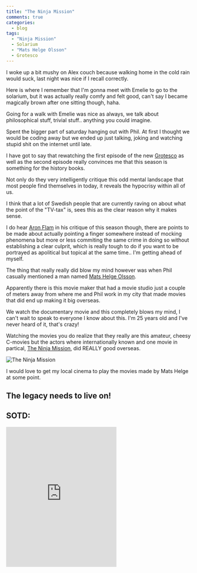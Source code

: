 ```yaml
---
title: "The Ninja Mission"
comments: true
categories:
  - blog
tags:
  - "Ninja Mission"
  - Solarium
  - "Mats Helge Olsson"
  - Grotesco
---
```

I woke up a bit mushy on Alex couch because walking home in the cold rain would suck, last night was nice if I recall correctly.

Here is where I remember that I'm gonna meet with Emelie to go to the solarium, but it was actually really comfy and felt good, can't say I became magically brown after one sitting though, haha.

Going for a walk with Emelie was nice as always, we talk about philosophical stuff, trivial stuff.. anything you could imagine.

Spent the bigger part of saturday hanging out with Phil.
At first I thought we would be coding away but we ended up just talking, joking and watching stupid shit on the internet until late.

I have got to say that rewatching the first episode of the new [Grotesco](https://www.svtplay.se/grotesco) as well as the second episode really convinces me that this season is something for the history books.

Not only do they very intelligently critique this odd mental landscape that most people find themselves in today, it reveals the hypocrisy within all of us.

I think that a lot of Swedish people that are currently raving on about what the point of the "TV-tax" is, sees this as the clear reason why it makes sense.

I do hear [Aron Flam](https://www.facebook.com/aron.flam/posts/10159552743365427?pnref=story) in his critique of this season though, there are points to be made about actually pointing a finger somewhere instead of mocking phenomena but more or less commiting the same crime in doing so without establishing a clear culprit, which is really tough to do if you want to be portrayed as apolitical but topical at the same time.. I'm getting ahead of myself.

The thing that really really did blow my mind however was when Phil casually mentioned a man named [Mats Helge Olsson](https://en.wikipedia.org/wiki/Mats_Helge).

Apparently there is this movie maker that had a movie studio just a couple of meters away from where me and Phil work in my city that made movies that did end up making it big overseas.

We watch the documentary movie and this completely blows my mind, I can't wait to speak to everyone I know about this. I'm 25 years old and I've never heard of it, that's crazy!

Watching the movies you do realize that they really are this amateur, cheesy C-movies but the actors where internationally known and one movie in partical, [The Ninja Mission](https://www.youtube.com/watch?v=lSPjbi3x9F8), did REALLY good overseas.

![The Ninja Mission](https://i.ytimg.com/vi/pRbjBIdSX_o/maxresdefault.jpg)

I would love to get my local cinema to play the movies made by Mats Helge at some point.

The legacy needs to live on!
---


## SOTD:

<iframe src="https://open.spotify.com/embed?uri=spotify:track:spotify:track:3kRggoimqmGrkPzTthEZKc&view=coverart" width="300" height="380" frameborder="0" allowtransparency="true"></iframe>
